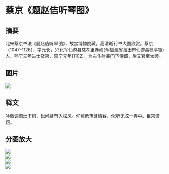 # 蔡京《题赵佶听琴图》
## 摘要
北宋蔡京书法《题赵佶听琴图》，故宫博物院藏。高清晰行书大图欣赏。蔡京（1047-1126），字元长，兴化军仙游县慈孝里赤岭(今福建省莆田市仙游县枫亭镇)人，熙宁三年进士及第，崇宁元年(1102)，为右仆射兼门下侍郎，后又官至太师。
## 图片
<a data-fancybox="gallery" href="/image/cj_zjtqt.jpg">
    <img src="/image/cj_zjtqt.jpg">
</a>
<br>

## 释文

吟徵调商灶下桐，松间疑有入松风。仰窥低审含情客，似听无弦一弄中。臣京谨题。

## 分图放大
<a data-fancybox="gallery" href="/image/cj_zjtqt1.jpg">
    <img src="/image/cj_zjtqt1.jpg">
</a>
<br>
<a data-fancybox="gallery" href="/image/cj_zjtqt2.jpg">
    <img src="/image/cj_zjtqt2.jpg">
</a>
<br>
<a data-fancybox="gallery" href="/image/cj_zjtqt3.jpg">
    <img src="/image/cj_zjtqt3.jpg">
</a>
<br>
<a data-fancybox="gallery" href="/image/cj_zjtqt4.jpg">
    <img src="/image/cj_zjtqt4.jpg">
</a>